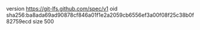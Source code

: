 version https://git-lfs.github.com/spec/v1
oid sha256:ba8ada69ad90878cf846a01f1e2a2059cb6556ef3a00f08f25c38b0f82759ecd
size 500
